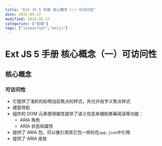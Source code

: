 ```yaml
---
title: "Ext JS 5 手册 核心概念（一）可访问性"
date: 2015-05-17
modified: 2015-05-17
categories: ["前端"]
tags: ["javascript","extjs"]
---
```


# Ext JS 5 手册 核心概念（一）可访问性

## 核心概念
### 可访问性
 - 它提供了浅析的标明当前焦点的样式，并允许自字义焦点样式
 - 键盘导航
 - 组件的 DOM 元素使用属性提供了语义信息来辅助屏幕阅读等功能：
     -  ARIA 角色
     -  ARIA 状态和属性
 -  提供了 ARIA 包，可以像引用其它包一样的在`app.json`中引用
 -  提供了 ARIA 皮肤

